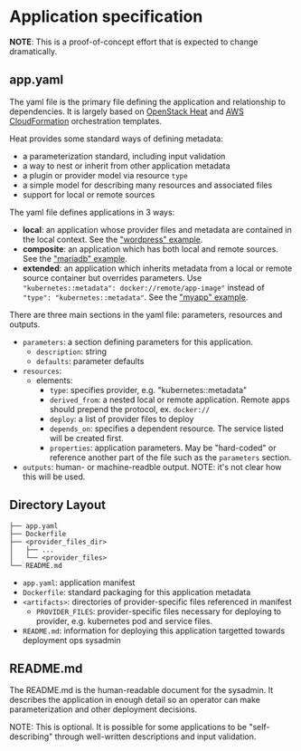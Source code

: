 # Application specification

**NOTE**: This is a proof-of-concept effort that is expected to change dramatically.

## app.yaml

The yaml file is the primary file defining the application and relationship to dependencies. It is largely based on [OpenStack Heat](https://wiki.openstack.org/wiki/Heat) and [AWS CloudFormation](http://aws.amazon.com/cloudformation/aws-cloudformation-templates/) orchestration templates.

Heat provides some standard ways of defining metadata:

* a parameterization standard, including input validation
* a way to nest or inherit from other application metadata
* a plugin or provider model via resource `type`
* a simple model for describing many resources and associated files
* support for local or remote sources

The yaml file defines applications in 3 ways:

* **local**: an application whose provider files and metadata are contained in the local context. See the ["wordpress" example](/spec/v1-alpha/examples/myapp-heat/app.yaml).
* **composite**: an application which has both local and remote sources. See the ["mariadb" example](/spec/v1-alpha/examples/myapp-heat/app.yaml).
* **extended**: an application which inherits metadata from a local or remote source container but overrides parameters. Use `"kubernetes::metadata": docker://remote/app-image"` instead of `"type": "kubernetes::metadata"`. See the ["myapp" example](/spec/v1-alpha/examples/myapp-heat/app.yaml).

There are three main sections in the yaml file: parameters, resources and outputs.
* `parameters`: a section defining parameters for this application.
  * `description`: string
  * `defaults`: parameter defaults
* `resources`:
  * elements:
    * `type`: specifies provider, e.g. "kubernetes::metadata"
    * `derived_from`: a nested local or remote application. Remote apps should prepend the protocol, ex. `docker://`
    * `deploy`: a list of provider files to deploy
    * `depends_on`: specifies a dependent resource. The service listed will be created first.
    * `properties`: application parameters. May be "hard-coded" or reference another part of the file such as the `parameters` section.
* `outputs`: human- or machine-readble output. NOTE: it's not clear how this will be used.

## Directory Layout

```
├── app.yaml
├── Dockerfile
├── <provider_files_dir>
│   ├── ...
│   └── <provider_files>
└── README.md
```

* `app.yaml`: application manifest
* `Dockerfile`: standard packaging for this application metadata
* `<artifacts>`: directories of provider-specific files referenced in manifest
  * `PROVIDER_FILES`: provider-specific files necessary for deploying to provider, e.g. kubernetes pod and service files.
* `README.md`: information for deploying this application targetted towards deployment ops sysadmin


## README.md

The README.md is the human-readable document for the sysadmin. It describes the application in enough detail so an operator can make parameterization and other deployment decisions.

NOTE: This is optional. It is possible for some applications to be "self-describing" through well-written descriptions and input validation.
